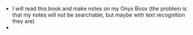 - I will read this book and make notes on my Onyx Boox (the problem is that my notes will not be searchable,  but maybe with text recognition they are)
- 